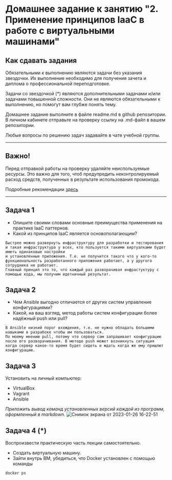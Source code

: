 
# Домашнее задание к занятию "2. Применение принципов IaaC в работе с виртуальными машинами"

## Как сдавать задания

Обязательными к выполнению являются задачи без указания звездочки. Их выполнение необходимо для получения зачета и диплома о профессиональной переподготовке.

Задачи со звездочкой (*) являются дополнительными задачами и/или задачами повышенной сложности. Они не являются обязательными к выполнению, но помогут вам глубже понять тему.

Домашнее задание выполните в файле readme.md в github репозитории. В личном кабинете отправьте на проверку ссылку на .md-файл в вашем репозитории.

Любые вопросы по решению задач задавайте в чате учебной группы.

---


## Важно!

Перед отправкой работы на проверку удаляйте неиспользуемые ресурсы.
Это важно для того, чтоб предупредить неконтролируемый расход средств, полученных в результате использования промокода.

Подробные рекомендации [здесь](https://github.com/netology-code/virt-homeworks/blob/virt-11/r/README.md)

---

## Задача 1

- Опишите своими словами основные преимущества применения на практике IaaC паттернов.
- Какой из принципов IaaC является основополагающим?
```
Быстрее можно развернуть инфраструктуру для разработки и тестирования и такая инфраструктура у всех, кто пользуется такими виртуалками будет иметь одинаковые настройки
и установленные приложения. Т.е. не получится такого что у кого-то функциональность разработанного приложения работает, а у другого сотрудника не работает.
Главный принцип это то, что каждый раз разворачивая инфрастуктуру с помощью кода, мы получим идетничный результат.
```

## Задача 2

- Чем Ansible выгодно отличается от других систем управление конфигурациями?
- Какой, на ваш взгляд, метод работы систем конфигурации более надёжный push или pull?
```
В Ansible низкий порог вхождения, т.е. не нужно обладать большими навыками в разрабоке чтобы им пользоваться. 
По моему мнению pull, потому что сервер сам запрашивает конфигурацию после его разворачивания. В методе push может возникнуть ситуация когда сервер какое-то время будет сидеть и ждать когда же ему пришлют конфигурацию.
```

## Задача 3

Установить на личный компьютер:

- VirtualBox
- Vagrant
- Ansible

*Приложить вывод команд установленных версий каждой из программ, оформленный в markdown.*
![Снимок экрана от 2023-01-26 16-22-51](https://user-images.githubusercontent.com/110226611/214802607-0f6f6d29-4afc-4b8e-a10d-755a5f740051.png)


## Задача 4 (*)

Воспроизвести практическую часть лекции самостоятельно.

- Создать виртуальную машину.
- Зайти внутрь ВМ, убедиться, что Docker установлен с помощью команды
```
docker ps
```

